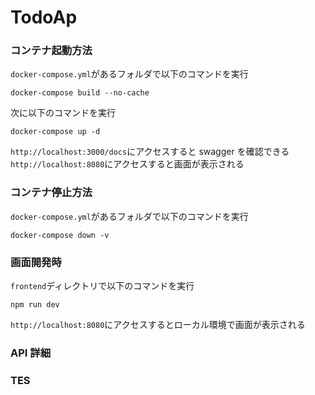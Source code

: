 # TodoAp

### コンテナ起動方法

`docker-compose.yml`があるフォルダで以下のコマンドを実行

```
docker-compose build --no-cache
```

次に以下のコマンドを実行

```
docker-compose up -d
```

`http://localhost:3000/docs`にアクセスすると swagger を確認できる
`http://localhost:8080`にアクセスすると画面が表示される

### コンテナ停止方法

`docker-compose.yml`があるフォルダで以下のコマンドを実行

```
docker-compose down -v
```

### 画面開発時

`frontend`ディレクトリで以下のコマンドを実行

```
npm run dev
```

`http://localhost:8080`にアクセスするとローカル環境で画面が表示される

### API 詳細

### TES
